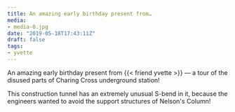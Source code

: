 ```yaml
---
title: An amazing early birthday present from…
media:
- media-0.jpg
date: "2019-05-18T17:43:11Z"
draft: false
tags:
- yvette
---
```

An amazing early birthday present from {{< friend yvette >}} — a tour of the disused parts of Charing Cross underground station\!



This construction tunnel has an extremely unusual S-bend in it, because the engineers wanted to avoid the support structures of Nelson's Column\!
